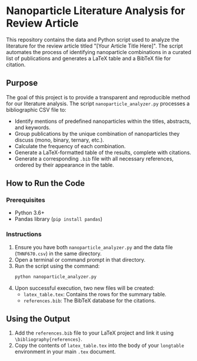 # Nanoparticle Literature Analysis for Review Article

This repository contains the data and Python script used to analyze the literature for the review article titled "[Your Article Title Here]". The script automates the process of identifying nanoparticle combinations in a curated list of publications and generates a LaTeX table and a BibTeX file for citation.

## Purpose

The goal of this project is to provide a transparent and reproducible method for our literature analysis. The script `nanoparticle_analyzer.py` processes a bibliographic CSV file to:
- Identify mentions of predefined nanoparticles within the titles, abstracts, and keywords.
- Group publications by the unique combination of nanoparticles they discuss (mono, binary, ternary, etc.).
- Calculate the frequency of each combination.
- Generate a LaTeX-formatted table of the results, complete with citations.
- Generate a corresponding `.bib` file with all necessary references, ordered by their appearance in the table.

## How to Run the Code

### Prerequisites
- Python 3.6+
- Pandas library (`pip install pandas`)

### Instructions
1. Ensure you have both `nanoparticle_analyzer.py` and the data file (`THNF670.csv`) in the same directory.
2. Open a terminal or command prompt in that directory.
3. Run the script using the command:
   ```sh
   python nanoparticle_analyzer.py
   ```
4. Upon successful execution, two new files will be created:
   - `latex_table.tex`: Contains the rows for the summary table.
   - `references.bib`: The BibTeX database for the citations.

## Using the Output
1. Add the `references.bib` file to your LaTeX project and link it using `\bibliography{references}`.
2. Copy the contents of `latex_table.tex` into the body of your `longtable` environment in your main `.tex` document.